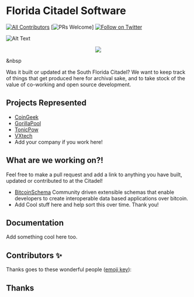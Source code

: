 # Florida Citadel Software

[![All Contributors](https://img.shields.io/badge/all_contributors-4-gold.svg?style=flat-square)](#contributors-)
[![PRs Welcome](https://img.shields.io/badge/PRs-welcome-brightgreen.svg?style=flat-square)]
[![Follow on Twitter](https://img.shields.io/badge/Twitter-Twitter-blue.svg?style=flat-square)](https://twitter.com/Bitcoin_Florida)

![Alt Text](https://i.imgur.com/Mko80KB.png)
<p align="center">
  <a href="https://twitter.com/bitcoin_florida">
    <img src="(https://i.imgur.com/Mko80KB.png)">
  </a>
</p>

&nbsp

Was it built or updated at the South Florida Citadel? 
We want to keep track of things that get produced here 
for archival sake, and to take stock of the value of 
co-working and open source development. 

## Projects Represented

- [CoinGeek](https://coingeek.com)
- [GorillaPool](https://gorillapool.com/)
- [TonicPow](https://tonicpow.com)
- [VXtech](https://vxpass.com/)
- Add your company if you work here!

## What are we working on?!

Feel free to make a pull request and add a link to anything you have built, updated or contributed to at the Citadel!

- [BitcoinSchema](https://github.com/BitcoinSchema/) Community driven extensible schemas that enable developers to create interoperable data based applications over bitcoin. 
- Add Cool stuff here and help sort this over time. Thank you!
  
## Documentation
Add something cool here too.

## Contributors ✨

Thanks goes to these wonderful people
([emoji key](https://github.com/all-contributors/all-contributors#emoji-key)):


## Thanks

